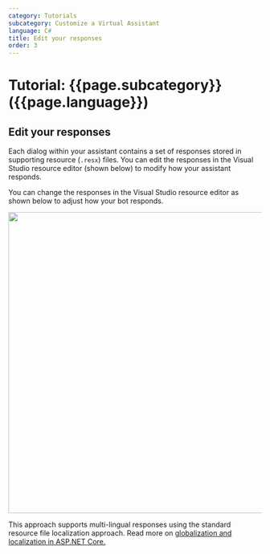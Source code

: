 ```yaml
---
category: Tutorials
subcategory: Customize a Virtual Assistant
language: C#
title: Edit your responses
order: 3
---
```


# Tutorial: {{page.subcategory}} ({{page.language}})

## Edit your responses

Each dialog within your assistant contains a set of responses stored in supporting resource (`.resx`) files. You can edit the responses in the Visual Studio resource editor (shown below) to modify how your assistant responds.

You can change the responses in the Visual Studio resource editor as shown below to adjust how your bot responds.

<p align="center">
<img src="{{site.baseurl}}/assets/images/quickstart-virtualassistant-editresponses.png" width="600">
</p>

This approach supports multi-lingual responses using the standard resource file localization approach. Read more on [globalization and localization in ASP.NET Core.](https://docs.microsoft.com/en-us/aspnet/core/fundamentals/localization?view=aspnetcore-2.1)